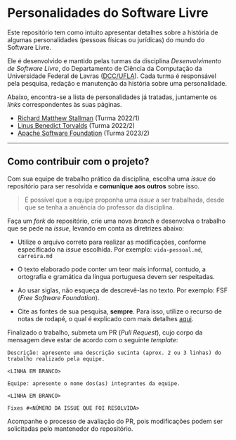 Personalidades do Software Livre
====

Este repositório tem como intuito apresentar detalhes sobre a história de algumas personalidades (pessoas físicas ou jurídicas) do mundo do Software Livre.

Ele é desenvolvido e mantido pelas turmas da disciplina *Desenvolvimento de Software Livre*, do Departamento de Ciência da Computação da Universidade Federal de Lavras ([DCC/UFLA](http://www.dcc.ufla.br)). Cada turma é responsável pela pesquisa, redação e manutenção da história sobre uma personalidade. 

Abaixo, encontra-se a lista de personalidades já tratadas, juntamente os _links_ correspondentes às suas páginas.

* [Richard Matthew Stallman](stallman/intro.md) (Turma 2022/1)
* [Linus Benedict Torvalds](linus/intro.md) (Turma 2022/2)
* [Apache Software Foundation](apache/intro.md) (Turma 2023/2)

---

Como contribuir com o projeto?
----

Com sua equipe de trabalho prático da disciplina, escolha uma _issue_ do repositório para ser resolvida e **comunique aos outros** sobre isso. 

> É possível que a equipe proponha uma _issue_ a ser trabalhada, desde que se tenha a anuência do professor da disciplina.

Faça um _fork_ do repositório, crie uma nova _branch_ e desenvolva o trabalho que se pede na _issue_, levando em conta as diretrizes abaixo:

- Utilize o arquivo correto para realizar as modificações, conforme especificado na _issue_ escolhida. Por exemplo: `vida-pessoal.md`, `carreira.md` 

- O texto elaborado pode conter um teor mais informal, contudo, a ortografia e gramática da língua portuguesa devem ser respeitadas.

- Ao usar siglas, não esqueça de descrevê-las no texto. Por exemplo: FSF (_Free Software Foundation_).

- Cite as fontes de sua pesquisa, **sempre**. Para isso, utilize o recurso de notas de rodapé, o qual é explicado com mais detalhes [aqui](https://docs.github.com/pt/get-started/writing-on-github/getting-started-with-writing-and-formatting-on-github/basic-writing-and-formatting-syntax#footnotes).

Finalizado o trabalho, submeta um PR (_Pull Request_), cujo corpo da mensagem deve estar de acordo com o seguinte _template_:

```
Descrição: apresente uma descrição sucinta (aprox. 2 ou 3 linhas) do trabalho realizado pela equipe.

<LINHA EM BRANCO>

Equipe: apresente o nome dos(as) integrantes da equipe.

<LINHA EM BRANCO>

Fixes #<NÚMERO DA ISSUE QUE FOI RESOLVIDA>
```

Acompanhe o processo de avaliação do PR, pois modificações podem ser solicitadas pelo mantenedor do repositório.